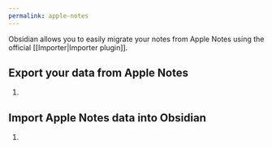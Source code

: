 ```yaml
---
permalink: apple-notes
---
```

Obsidian allows you to easily migrate your notes from Apple Notes using the official [[Importer|Importer plugin]].

## Export your data from Apple Notes

1. 

## Import Apple Notes data into Obsidian

1. 